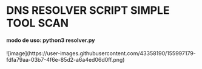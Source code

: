 <h1>DNS RESOLVER SCRIPT SIMPLE TOOL SCAN</h1>
 <h4>modo de uso: python3 resolver.py</h4>
![image](https://user-images.githubusercontent.com/43358190/155997179-fdfa79aa-03b7-4f6e-85d2-a6a4ed06d0ff.png)
